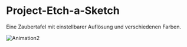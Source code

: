 # Project-Etch-a-Sketch
Eine Zaubertafel mit einstellbarer Auflösung und verschiedenen Farben.

![Animation2](https://user-images.githubusercontent.com/96022576/161277930-ee97f279-22b2-4647-b660-99991f4ab64d.gif)
